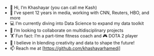 - 👋 Hi, I’m Khashayar (you can call me Kash)  
- 🎥 I’ve spent 12 years in media, working with CNN, Reuters, HBO, and more  
- 💻 I’m currently diving into Data Science to expand my data toolkit  
- 🤝 I’m looking to collaborate on multidisciplinary projects   
- 🏋️ Fun fact: I’m a part-time fitness coach and 🎮 DOTA 2 player  
- 🚀 I believe in blending creativity and data to shape the future!  
- 📫 Reach me at [https://github.com/khashayarhamedi]  

<!---
KhashayarHamedi/KhashayarHamedi is a ✨ special ✨ repository because its `README.md` (this file) appears on your GitHub profile.
You can click the Preview link to take a look at your changes.
--->
